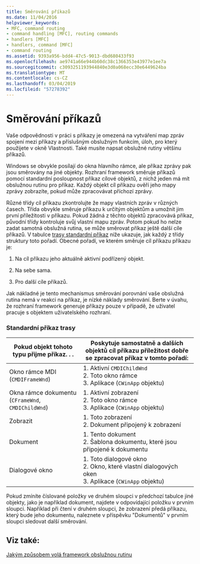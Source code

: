 ```yaml
---
title: Směrování příkazů
ms.date: 11/04/2016
helpviewer_keywords:
- MFC, command routing
- command handling [MFC], routing commands
- handlers [MFC]
- handlers, command [MFC]
- command routing
ms.assetid: 9393a956-bdd4-47c5-9013-dbd680433f93
ms.openlocfilehash: ae9741a66e944b60dc38c1366353e43977e1ee7a
ms.sourcegitcommit: c3093251193944840e3d0a068ecc30e6449624ba
ms.translationtype: MT
ms.contentlocale: cs-CZ
ms.lasthandoff: 03/04/2019
ms.locfileid: "57278392"
---
```

# <a name="command-routing"></a>Směrování příkazů

Vaše odpovědnosti v práci s příkazy je omezená na vytváření map zpráv spojení mezi příkazy a příslušným obslužným funkcím, úloh, pro který použijete v okně Vlastnosti. Také musíte napsat obslužné rutiny většinu příkazů.

Windows se obvykle posílají do okna hlavního rámce, ale příkaz zprávy pak jsou směrovány na jiné objekty. Rozhraní framework směruje příkazů pomocí standardní posloupnost příkaz cílové objektů, z nichž jeden má mít obslužnou rutinu pro příkaz. Každý objekt cíl příkazu ověří jeho mapy zprávy zobrazíte, pokud může zpracovávat příchozí zprávy.

Různé třídy cíl příkazu zkontrolujte že mapy vlastních zpráv v různých časech. Třída obvykle směruje příkazu k určitým objektům a umožnit jim první příležitosti v příkazu. Pokud žádná z těchto objektů zpracovává příkaz, původní třídy kontroluje svůj vlastní mapu zpráv. Potom pokud ho nelze zadat samotná obslužná rutina, se může směrovat příkaz ještě další cíle příkazů. V tabulce [trasy standardní příkaz](#_core_standard_command_route) níže ukazuje, jak každý z třídy struktury toto pořadí. Obecné pořadí, ve kterém směruje cíl příkazu příkazu je:

1. Na cíl příkazu jeho aktuálně aktivní podřízený objekt.

1. Na sebe sama.

1. Pro další cíle příkazů.

Jak nákladné je tento mechanismus směrování porovnání vaše obslužná rutina nemá v reakci na příkaz, je nízké náklady směrování. Berte v úvahu, že rozhraní framework generuje příkazy pouze v případě, že uživatel pracuje s objektem uživatelského rozhraní.

### <a name="_core_standard_command_route"></a> Standardní příkaz trasy

|Pokud objekt tohoto typu přijme příkaz. . .|Poskytuje samostatně a dalších objektů cíl příkazu příležitost dobře se zpracovat příkaz v tomto pořadí:|
|----------------------------------------------------------|-----------------------------------------------------------------------------------------------------|
|Okno rámce MDI (`CMDIFrameWnd`)|1.  Aktivní `CMDIChildWnd`<br />2.  Toto okno rámce<br />3.  Aplikace (`CWinApp` objektu)|
|Okna rámce dokumentu (`CFrameWnd`, `CMDIChildWnd`)|1.  Aktivní zobrazení<br />2.  Toto okno rámce<br />3.  Aplikace (`CWinApp` objektu)|
|Zobrazit|1.  Toto zobrazení<br />2.  Dokument připojený k zobrazení|
|Dokument|1.  Tento dokument<br />2.  Šablona dokumentu, které jsou připojené k dokumentu|
|Dialogové okno|1.  Toto dialogové okno<br />2.  Okno, které vlastní dialogových oken<br />3.  Aplikace (`CWinApp` objektu)|

Pokud zmíníte číslované položky ve druhém sloupci v předchozí tabulce jiné objekty, jako je například dokument, najdete v odpovídající položku v prvním sloupci. Například při čtení v druhém sloupci, že zobrazení předá příkazu, který bude jeho dokumentu, naleznete v příspěvku "Dokumentů" v prvním sloupci sledovat další směrování.

## <a name="see-also"></a>Viz také:

[Jakým způsobem volá framework obslužnou rutinu](../mfc/how-the-framework-calls-a-handler.md)
